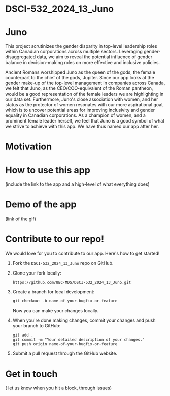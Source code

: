 # DSCI-532_2024_13_Juno
# Juno 

This project scrutinizes the gender disparity in top-level leadership roles within Canadian corporations across multiple sectors. Leveraging gender-disaggregated data, we aim to reveal the potential influence of gender balance in decision-making roles on more effective and inclusive policies.

Ancient Romans worshipped Juno as the queen of the gods, the female counterpart to the chief of the gods, Jupiter. Since our app looks at the gender make-up of the top-level management in companies across Canada, we felt that Juno, as the CEO/COO-equivalent of the Roman pantheon, would be a good representation of the female leaders we are highlighting in our data set. Furthermore, Juno's close association with women, and her status as the protector of women resonates with our more aspirational goal, which is to uncover potential areas for improving inclusivity and gender equality in Canadian corporations. As a champion of women, and a prominent female leader herself, we feel that Juno is a good symbol of what we strive to achieve with this app. We have thus named our app after her.

# Motivation

# How to use this app
(include the link to the app and a high-level of what everything does)

# Demo of the app
(link of the gif)

# Contribute to our repo!

We would love for you to contribute to our app. Here's how to get started!

1. Fork the `DSCI-532_2024_13_Juno` repo on GitHub.
2. Clone your fork locally:

   ```
   https://github.com/UBC-MDS/DSCI-532_2024_13_Juno.git
   ```
3. Create a branch for local development:

   ```
   git checkout -b name-of-your-bugfix-or-feature
   ```

   Now you can make your changes locally.
4. When you're done making changes, commit your changes and push your branch to GitHub:

   ```
   git add .
   git commit -m "Your detailed description of your changes."
   git push origin name-of-your-bugfix-or-feature
   ```
5. Submit a pull request through the GitHub website.

# Get in touch
( let us know when you hit a block, through issues)
